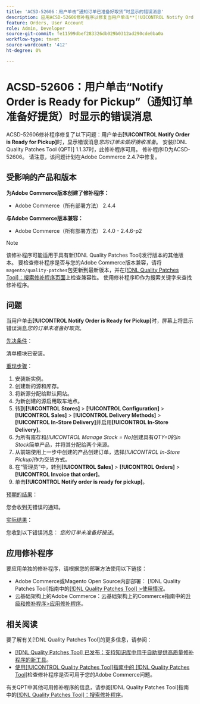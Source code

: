```yaml
---
title: 'ACSD-52606：用户单击“通知订单已准备好取货”时显示的错误消息'
description: 应用ACSD-52606修补程序以修复当用户单击**[!UICONTROL Notify Order is Ready for Pickup]**时显示错误消息的Adobe Commerce问题。
feature: Orders, User Account
role: Admin, Developer
source-git-commit: fe11599dbef283326db029b0312ad290cde0ba0a
workflow-type: tm+mt
source-wordcount: '412'
ht-degree: 0%

---
```


# ACSD-52606：用户单击“Notify Order is Ready for Pickup”（通知订单准备好提货）时显示的错误消息

ACSD-52606修补程序修复了以下问题：用户单击&#x200B;**[!UICONTROL Notify Order is Ready for Pickup]**&#x200B;时，显示错误消息&#x200B;*您的订单未做好接收准备*。 安装[!DNL Quality Patches Tool (QPT)] 1.1.37时，此修补程序可用。 修补程序ID为ACSD-52606。 请注意，该问题计划在Adobe Commerce 2.4.7中修复。

## 受影响的产品和版本

**为Adobe Commerce版本创建了修补程序：**

* Adobe Commerce（所有部署方法） 2.4.4

**与Adobe Commerce版本兼容：**

* Adobe Commerce（所有部署方法） 2.4.0 - 2.4.6-p2

>[!NOTE]
>
>该修补程序可能适用于具有新[!DNL Quality Patches Tool]发行版本的其他版本。 要检查修补程序是否与您的Adobe Commerce版本兼容，请将`magento/quality-patches`包更新到最新版本，并在[[!DNL Quality Patches Tool]：搜索修补程序页面](https://experienceleague.adobe.com/tools/commerce-quality-patches/index.html)上检查兼容性。 使用修补程序ID作为搜索关键字来查找修补程序。

## 问题

当用户单击&#x200B;**[!UICONTROL Notify Order is Ready for Pickup]**&#x200B;时，屏幕上将显示错误消息&#x200B;*您的订单未准备好取货*。

<u>先决条件</u>：

清单模块已安装。

<u>重现步骤</u>：

1. 安装新实例。
1. 创建新的源和库存。
1. 将新源分配给默认网站。
1. 为新创建的源启用取车地点。
1. 转到&#x200B;**[!UICONTROL Stores]** > **[!UICONTROL Configuration]** > **[!UICONTROL Sales]** > **[!UICONTROL Delivery Methods]** > **[!UICONTROL In-Store Delivery]**&#x200B;并启用&#x200B;**[!UICONTROL In-Store Delivery]**。
1. 为所有库存和&#x200B;*[!UICONTROL Manage Stock = No]*&#x200B;创建具有&#x200B;*QTY=0*&#x200B;的&#x200B;*In Stock*&#x200B;简单产品，并将其分配给两个来源。
1. 从前端使用上一步中创建的产品创建订单，选择&#x200B;*[!UICONTROL In-Store Pickup]*&#x200B;作为交货方式。
1. 在“管理员”中，转到&#x200B;**[!UICONTROL Sales]** > **[!UICONTROL Orders]** > **[!UICONTROL Invoice that order]**。
1. 单击&#x200B;**[!UICONTROL Notify order is ready for pickup]**。

<u>预期的结果</u>：

您会收到无错误的通知。

<u>实际结果</u>：

您收到以下错误消息： *您的订单未准备好接送*。

## 应用修补程序

要应用单独的修补程序，请根据您的部署方法使用以下链接：

* Adobe Commerce或Magento Open Source内部部署： [!DNL Quality Patches Tool]指南中的[[!DNL Quality Patches Tool] >使用情况](/help/tools/quality-patches-tool/usage.md)。
* 云基础架构上的Adobe Commerce：云基础架构上的Commerce指南中的[升级和修补程序>应用修补程序](https://experienceleague.adobe.com/docs/commerce-cloud-service/user-guide/develop/upgrade/apply-patches.html)。

## 相关阅读

要了解有关[!DNL Quality Patches Tool]的更多信息，请参阅：

* [[!DNL Quality Patches Tool] 已发布：支持知识库中用于自助提供高质量修补程序的新工具](https://experienceleague.adobe.com/en/docs/commerce-knowledge-base/kb/announcements/commerce-announcements/magento-quality-patches-released-new-tool-to-self-serve-quality-patches)。
* [使用[!UICONTROL Quality Patches Tool]指南中的 [!DNL Quality Patches Tool]](/help/tools/quality-patches-tool/patches-available-in-qpt/check-patch-for-magento-issue-with-magento-quality-patches.md)检查修补程序是否可用于您的Adobe Commerce问题。


有关QPT中其他可用修补程序的信息，请参阅[!DNL Quality Patches Tool]指南中的[[!DNL Quality Patches Tool]：搜索修补程序](https://experienceleague.adobe.com/tools/commerce-quality-patches/index.html)。
